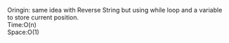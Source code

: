 Oringin: same idea with Reverse String but using while loop and a variable to store current position.
</br>
Time:O(n)
</br>
Space:O(1)
